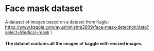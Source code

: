 # Face mask dataset 
A dataset of images based on a dataset from Kagle: \
https://www.kaggle.com/ayushimishra2809/face-mask-detection/data?select=Medical+mask \
#### The dataset contains all the images of kaggle with resized images.
